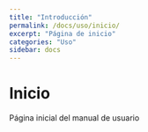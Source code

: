 ```yaml
---
title: "Introducción"
permalink: /docs/uso/inicio/
excerpt: "Página de inicio"
categories: "Uso" 
sidebar: docs
---
```


# Inicio

Página inicial del manual de usuario
